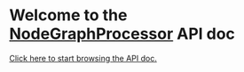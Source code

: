 # Welcome to the [NodeGraphProcessor](https://github.com/alelievr/NodeGraphProcessor) API doc

[Click here to start browsing the API doc.](api/GraphProcessor.yml)

